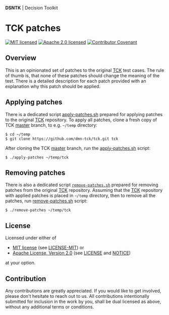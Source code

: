 **DSNTK** | Decision Toolkit

# TCK patches

[![MIT licensed][mit-badge]][mit-url]
[![Apache 2.0 licensed][apache-badge]][apache-url]
[![Contributor Covenant][cc-badge]][cc-url]

[mit-badge]: https://img.shields.io/badge/License-MIT-blue.svg
[mit-url]: https://opensource.org/licenses/MIT
[mit-license-url]: LICENSE-MIT
[apache-badge]: https://img.shields.io/badge/License-Apache%202.0-blue.svg
[apache-url]: https://www.apache.org/licenses/LICENSE-2.0
[apache-license-url]: LICENSE
[apache-notice-url]: NOTICE
[cc-badge]: https://img.shields.io/badge/Contributor%20Covenant-2.1-4baaaa.svg
[cc-url]: https://github.com/DecisionToolkit/dsntk-tck-patches/blob/main/CODE_OF_CONDUCT.md

## Overview

This is an opinionated set of patches to the original [TCK](https://github.com/dmn-tck/tck) test cases.
The rule of thumb is, that none of these patches should change the meaning of the test.
There is a detailed description for each patch provided with an explanation why this patch should be applied.

## Applying patches

There is a dedicated script [apply-patches.sh](apply-patches.sh) prepared for applying patches
to the original [TCK](https://github.com/dmn-tck/tck) repository.
To apply all patches, clone a fresh copy of TCK [master](https://github.com/dmn-tck/tck/tree/master) branch,
to e.g. `~/temp` directory:

```shell
$ cd ~/temp
$ git clone https://github.com/dmn-tck/tck.git tck
```

After cloning the TCK [master](https://github.com/dmn-tck/tck/tree/master) branch,
run the [apply-patches.sh](apply-patches.sh) script:

```shell
$ ./apply-patches ~/temp/tck
```

## Removing patches

There is also a dedicated script [`remove-patches.sh`](apply-patches.sh)
prepared for removing patches from the original [TCK](https://github.com/dmn-tck/tck) repository.
Assuming that the [TCK](https://github.com/dmn-tck/tck) repository with applied patches
is placed in `~/temp` directory, then to remove all the patches,
run [remove-patches.sh](remove-patches.sh) script:

```shell
$ ./remove-patches ~/temp/tck
```

## License

Licensed under either of

- [MIT license][mit-url] (see [LICENSE-MIT][mit-license-url]) or
- [Apache License, Version 2.0][apache-url] (see [LICENSE][apache-license-url] and [NOTICE][apache-notice-url])

at your option.

## Contribution

Any contributions are greatly appreciated.
If you would like to get involved, please don't hesitate to reach out to us.
All contributions intentionally submitted for inclusion in the work by you,
shall be dual licensed as above, without any additional terms or conditions.

